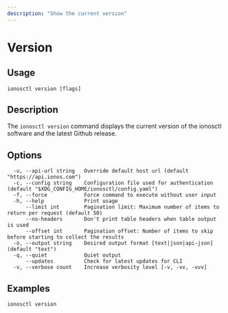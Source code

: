 ```yaml
---
description: "Show the current version"
---
```


# Version

## Usage

```text
ionosctl version [flags]
```

## Description

The `ionosctl version` command displays the current version of the ionosctl software and the latest Github release.

## Options

```text
  -u, --api-url string   Override default host url (default "https://api.ionos.com")
  -c, --config string    Configuration file used for authentication (default "$XDG_CONFIG_HOME/ionosctl/config.yaml")
  -f, --force            Force command to execute without user input
  -h, --help             Print usage
      --limit int        Pagination limit: Maximum number of items to return per request (default 50)
      --no-headers       Don't print table headers when table output is used
      --offset int       Pagination offset: Number of items to skip before starting to collect the results
  -o, --output string    Desired output format [text|json|api-json] (default "text")
  -q, --quiet            Quiet output
      --updates          Check for latest updates for CLI
  -v, --verbose count    Increase verbosity level [-v, -vv, -vvv]
```

## Examples

```text
ionosctl version
```

